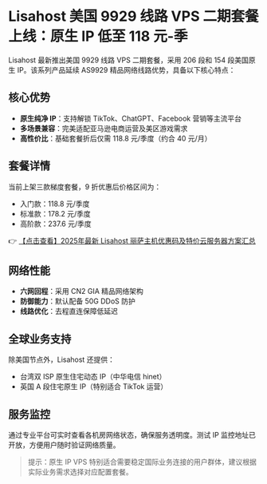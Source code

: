 # Lisahost 美国 9929 线路 VPS 二期套餐上线：原生 IP 低至 118 元-季

Lisahost 最新推出美国 9929 线路 VPS 二期套餐，采用 206 段和 154 段美国原生 IP。该系列产品延续 AS9929 精品网络线路优势，具备以下核心特点：

## 核心优势
- **原生纯净 IP**：支持解锁 TikTok、ChatGPT、Facebook 营销等主流平台
- **多场景兼容**：完美适配亚马逊电商运营及美区游戏需求
- **高性价比**：基础套餐折后仅需 118.8 元/季度（约合 40 元/月）

## 套餐详情
当前上架三款梯度套餐，9 折优惠后价格区间为：
- 入门款：118.8 元/季度
- 标准款：178.2 元/季度
- 高阶款：237.6 元/季度

👉 [【点击查看】2025年最新 Lisahost 丽萨主机优惠码及特价云服务器方案汇总](https://bit.ly/lisazhuji)

## 网络性能
- **六网回程**：采用 CN2 GIA 精品网络架构
- **防御能力**：默认配备 50G DDoS 防护
- **线路优化**：去程直连保障低延迟

## 全球业务支持
除美国节点外，Lisahost 还提供：
- 台湾双 ISP 原生住宅动态 IP（中华电信 hinet）
- 英国 A 段住宅原生 IP（特别适合 TikTok 运营）

## 服务监控
通过专业平台可实时查看各机房网络状态，确保服务透明度。测试 IP 监控地址已开放，方便用户随时验证网络质量。

> 提示：原生 IP VPS 特别适合需要稳定国际业务连接的用户群体，建议根据实际业务需求选择对应配置套餐。